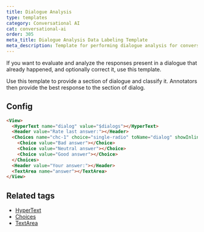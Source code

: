 ```yaml
---
title: Dialogue Analysis
type: templates
category: Conversational AI
cat: conversational-ai
order: 305
meta_title: Dialogue Analysis Data Labeling Template
meta_description: Template for performing dialogue analysis for conversational AI use cases with Label Studio for your machine learning and data science projects.
---
```


If you want to evaluate and analyze the responses present in a dialogue that already happened, and optionally correct it, use this template. 

Use this template to provide a section of dialogue and classify it. Annotators then provide the best response to the section of dialog. 


## Config 

```html
<View>
  <HyperText name="dialog" value="$dialogs"></HyperText>
  <Header value="Rate last answer:"></Header>
  <Choices name="chc-1" choice="single-radio" toName="dialog" showInline="true">
    <Choice value="Bad answer"></Choice>
    <Choice value="Neutral answer"></Choice>
    <Choice value="Good answer"></Choice>
  </Choices>
  <Header value="Your answer:"></Header>
  <TextArea name="answer"></TextArea>
</View>
```

## Related tags

- [HyperText](/tags/hypertext.html)
- [Choices](/tags/choices.html)
- [TextArea](/tags/textarea.html)